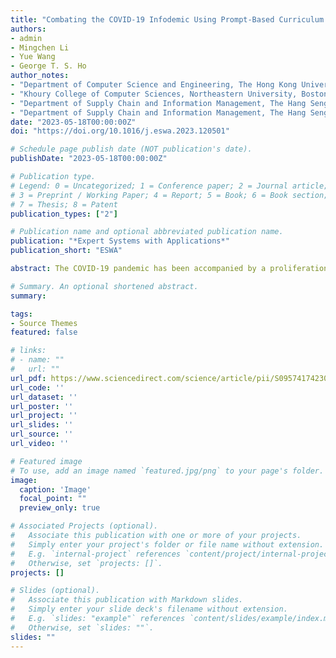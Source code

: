 ```yaml
---
title: "Combating the COVID-19 Infodemic Using Prompt-Based Curriculum Learning"
authors:
- admin
- Mingchen Li
- Yue Wang
- George T. S. Ho
author_notes:
- "Department of Computer Science and Engineering, The Hong Kong University of Science and Technology, Hong Kong SAR, China"
- "Khoury College of Computer Sciences, Northeastern University, Boston, USA"
- "Department of Supply Chain and Information Management, The Hang Seng University of Hong Kong, Hong Kong SAR, China"
- "Department of Supply Chain and Information Management, The Hang Seng University of Hong Kong, Hong Kong SAR, China"
date: "2023-05-18T00:00:00Z"
doi: "https://doi.org/10.1016/j.eswa.2023.120501"

# Schedule page publish date (NOT publication's date).
publishDate: "2023-05-18T00:00:00Z"

# Publication type.
# Legend: 0 = Uncategorized; 1 = Conference paper; 2 = Journal article;
# 3 = Preprint / Working Paper; 4 = Report; 5 = Book; 6 = Book section;
# 7 = Thesis; 8 = Patent
publication_types: ["2"]

# Publication name and optional abbreviated publication name.
publication: "*Expert Systems with Applications*"
publication_short: "ESWA"

abstract: The COVID-19 pandemic has been accompanied by a proliferation of online misinformation and disinformation about the virus. Combating this ‘infodemic’ has been identified as one of the top priorities of the World Health Organization, because false and misleading information can lead to a range of negative consequences, including the spread of false remedies, conspiracy theories, and xenophobia. This paper aims to combat the COVID-19 infodemic on multiple fronts, including determining the credibility of information, identifying its potential harm to society, and the necessity of intervention by relevant organizations. We present a prompt-based curriculum learning method to achieve this goal. The proposed method could overcome the challenges of data sparsity and class imbalance issues. Using online social media texts as input, the proposed model can verify content from multiple perspectives by answering a series of questions concerning the text’s reliability. Experiments revealed the effectiveness of prompt tuning and curriculum learning in assessing the reliability of COVID-19-related text. The proposed method outperforms typical text classification methods, including fastText and BERT. In addition, the proposed method is robust to the hyperparameter settings, making it more applicable with limited infrastructure resources.

# Summary. An optional shortened abstract.
summary: 

tags:
- Source Themes
featured: false

# links:
# - name: ""
#   url: ""
url_pdf: https://www.sciencedirect.com/science/article/pii/S0957417423010035/pdfft?md5=48efcfe1914f154c93c66a312b69298b&pid=1-s2.0-S0957417423010035-main.pdf
url_code: ''
url_dataset: ''
url_poster: ''
url_project: ''
url_slides: ''
url_source: ''
url_video: ''

# Featured image
# To use, add an image named `featured.jpg/png` to your page's folder. 
image:
  caption: 'Image'
  focal_point: ""
  preview_only: true

# Associated Projects (optional).
#   Associate this publication with one or more of your projects.
#   Simply enter your project's folder or file name without extension.
#   E.g. `internal-project` references `content/project/internal-project/index.md`.
#   Otherwise, set `projects: []`.
projects: []

# Slides (optional).
#   Associate this publication with Markdown slides.
#   Simply enter your slide deck's filename without extension.
#   E.g. `slides: "example"` references `content/slides/example/index.md`.
#   Otherwise, set `slides: ""`.
slides: ""
---
```


